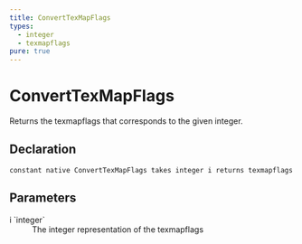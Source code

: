 ```yaml
---
title: ConvertTexMapFlags
types:
  - integer
  - texmapflags
pure: true
---
```


# ConvertTexMapFlags
Returns the texmapflags that corresponds to the given integer.

## Declaration

```
constant native ConvertTexMapFlags takes integer i returns texmapflags
```

## Parameters
<dl>
  <dt>i `integer`</dt>
  <dd>The integer representation of the texmapflags</dd>
</dl>